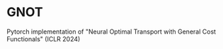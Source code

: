 # GNOT
Pytorch implementation of "Neural Optimal Transport with General Cost Functionals" (ICLR 2024)
